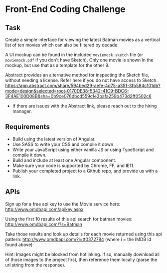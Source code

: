 # Front-End Coding Challenge

## Task

Create a simple interface for viewing the latest Batman movies as a vertical list of ten movies which can also be filtered by decade.

A UI mockup can be found in the included `moviemock.sketch` file (or `moviemock.pdf` if you don't have Sketch).
Only one movie is shown in the mockup, but use that as a template for the other 9.

Abstract provides an alternative method for inspecting the Sketch file, without needing a license. Refer here if you do not have access to Sketch.
https://app.abstract.com/share/594bed29-aefe-4d75-a351-3fb584c101db?mode=design&selected=root-0170DE38-5342-41C9-BDC6-3F4AE100D08B&sha=0b9ce076dbcd559c1e3bafa259b473d2ff0502c6

* If there are issues with the Abstract link, please reach out to the hiring manager.

## Requirements
* Build using the latest version of Angular.
* Use SASS to write your CSS and compile it down.
* Write your JavaScript using either vanilla JS or using TypeScript and compile it down.
* Build and include at least one Angular component.
* Make sure your code is supported by Chrome, FF, and IE11.
* Publish your completed project to a Github repo, and provide us with a link.

## APIs

Sign up for a free api key to use the Movie service here:
http://www.omdbapi.com/apikey.aspx

Using the first 10 results of this api search for batman movies:
http://www.omdbapi.com/?s=Batman

Take those results and look up details for each movie returned using this api pattern:
http://www.omdbapi.com/?i=tt0372784 (where i = the IMDB id found above)

Hint: Images might be blocked from hotlinking. If so, manually download all of those images to the project first, then reference them locally (parse the url string from the response).
